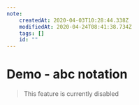 ```yaml
---
note:
    createdAt: 2020-04-03T10:28:44.338Z
    modifiedAt: 2020-04-24T08:41:38.734Z
    tags: []
    id: ""
---
```

# Demo - abc notation

> This feature is currently disabled

<!-- @crossnote.abc -->

